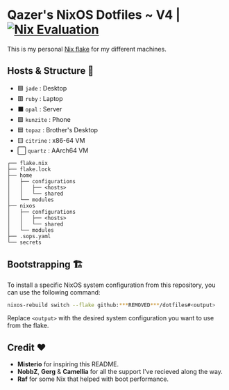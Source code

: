 # Qazer's NixOS Dotfiles ~ V4 | [![Nix Evaluation](https://github.com/***REMOVED***/dotfiles/actions/workflows/nix.yml/badge.svg)](https://github.com/***REMOVED***/dotfiles/actions/workflows/nix.yml)

This is my personal [Nix flake](https://nixos.wiki/wiki/Flakes) for my different machines.

## Hosts & Structure 💾

- 🟩 `jade`    : Desktop
- 🟥 `ruby`    : Laptop
- ⬛ `opal`    : Server
- 🟪 `kunzite` : Phone
- 🟦 `topaz`   : Brother's Desktop
- 🟨 `citrine` : x86-64 VM
- ⬜ `quartz`  : AArch64 VM

```
┌── flake.nix
├── flake.lock
├── home
│   ├── configurations
│   │   ├── <hosts>
│   │   └── shared
│   └── modules
├── nixos
│   ├── configurations
│   │   ├── <hosts>
│   │   └── shared
│   └── modules
├── .sops.yaml
└── secrets
```

## Bootstrapping 🏗️

To install a specific NixOS system configuration from this repository, you can use the following command:
```bash
nixos-rebuild switch --flake github:***REMOVED***/dotfiles#<output>
```
Replace `<output>` with the desired system configuration you want to use from the flake.

## Credit ❤️

- **Misterio** for inspiring this README.
- **NobbZ**, **Gerg** & **Camellia** for all the support I've recieved along the way.
- **Raf** for some Nix that helped with boot performance.

